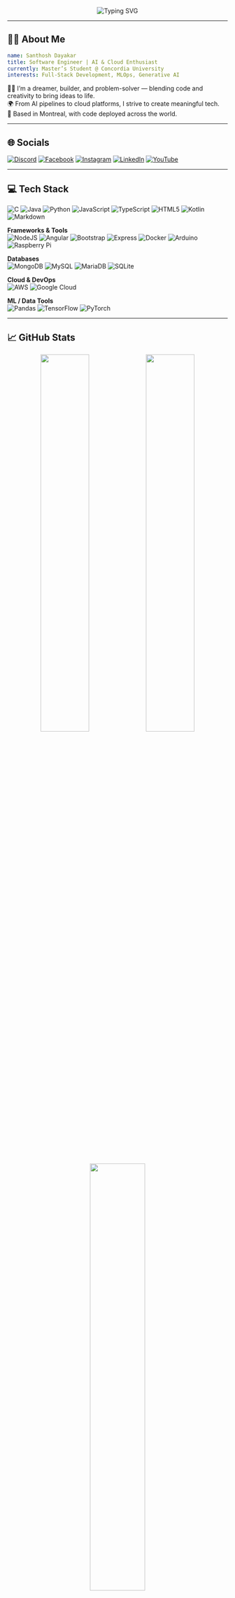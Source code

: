<p align="center">
  <img src="https://readme-typing-svg.herokuapp.com?font=Fira+Code&duration=2000&pause=1000&color=40FFBF&center=true&vCenter=true&multiline=true&width=700&lines=Hey+there!+I'm+Santhosh+Dayakar+%F0%9F%91%8B;Full-stack+Engineer+%7C+AI+Explorer+%7C+Tech+Storyteller;Scroll+to+see+my+journey...+%F0%9F%9A%80" alt="Typing SVG" />
</p>

---

## 👨‍💻 About Me

```yaml
name: Santhosh Dayakar
title: Software Engineer | AI & Cloud Enthusiast
currently: Master’s Student @ Concordia University
interests: Full-Stack Development, MLOps, Generative AI
```

🧑‍🚀 I’m a dreamer, builder, and problem-solver — blending code and creativity to bring ideas to life.  
🌍 From AI pipelines to cloud platforms, I strive to create meaningful tech.  
📍 Based in Montreal, with code deployed across the world.

---

## 🌐 Socials

[![Discord](https://img.shields.io/badge/Discord-%237289DA.svg?logo=discord&logoColor=white)](https://discord.gg/5aUsH6QEGh)
[![Facebook](https://img.shields.io/badge/Facebook-%231877F2.svg?logo=Facebook&logoColor=white)](https://www.facebook.com/dayakaressel)
[![Instagram](https://img.shields.io/badge/Instagram-%23E4405F.svg?logo=Instagram&logoColor=white)](https://www.instagram.com/sandiz.de/)
[![LinkedIn](https://img.shields.io/badge/LinkedIn-%230077B5.svg?logo=linkedin&logoColor=white)](https://www.linkedin.com/in/santhosh-dayakar-45aab6202/)
[![YouTube](https://img.shields.io/badge/YouTube-%23FF0000.svg?logo=YouTube&logoColor=white)](https://www.youtube.com/channel/UCXzVuptoIlka0mSXp0GbaRw)

---

## 💻 Tech Stack

![C](https://img.shields.io/badge/c-%2300599C.svg?style=flat&logo=c&logoColor=white)
![Java](https://img.shields.io/badge/java-%23ED8B00.svg?style=flat&logo=java&logoColor=white)
![Python](https://img.shields.io/badge/python-3670A0?style=flat&logo=python&logoColor=ffdd54)
![JavaScript](https://img.shields.io/badge/javascript-%23323330.svg?style=flat&logo=javascript&logoColor=%23F7DF1E)
![TypeScript](https://img.shields.io/badge/typescript-%23007ACC.svg?style=flat&logo=typescript&logoColor=white)
![HTML5](https://img.shields.io/badge/html5-%23E34F26.svg?style=flat&logo=html5&logoColor=white)
![Kotlin](https://img.shields.io/badge/kotlin-%230095D5.svg?style=flat&logo=kotlin&logoColor=white)
![Markdown](https://img.shields.io/badge/markdown-%23000000.svg?style=flat&logo=markdown&logoColor=white)

**Frameworks & Tools**  
![NodeJS](https://img.shields.io/badge/node.js-6DA55F?style=flat&logo=node.js&logoColor=white)
![Angular](https://img.shields.io/badge/angular-%23E23237.svg?style=flat&logo=angular&logoColor=white)
![Bootstrap](https://img.shields.io/badge/bootstrap-%23563D7C.svg?style=flat&logo=bootstrap&logoColor=white)
![Express](https://img.shields.io/badge/express.js-%23404d59.svg?style=flat&logo=express&logoColor=%2361DAFB)
![Docker](https://img.shields.io/badge/docker-%230db7ed.svg?style=flat&logo=docker&logoColor=white)
![Arduino](https://img.shields.io/badge/-Arduino-00979D?style=flat&logo=Arduino&logoColor=white)
![Raspberry Pi](https://img.shields.io/badge/-RaspberryPi-C51A4A?style=flat&logo=Raspberry-Pi)

**Databases**  
![MongoDB](https://img.shields.io/badge/MongoDB-%234ea94b.svg?style=flat&logo=mongodb&logoColor=white)
![MySQL](https://img.shields.io/badge/mysql-%2300f.svg?style=flat&logo=mysql&logoColor=white)
![MariaDB](https://img.shields.io/badge/MariaDB-003545?style=flat&logo=mariadb&logoColor=white)
![SQLite](https://img.shields.io/badge/sqlite-%2307405e.svg?style=flat&logo=sqlite&logoColor=white)

**Cloud & DevOps**  
![AWS](https://img.shields.io/badge/AWS-%23FF9900.svg?style=flat&logo=amazon-aws&logoColor=white)
![Google Cloud](https://img.shields.io/badge/Google%20Cloud-%234285F4.svg?style=flat&logo=google-cloud&logoColor=white)

**ML / Data Tools**  
![Pandas](https://img.shields.io/badge/pandas-%23150458.svg?style=flat&logo=pandas&logoColor=white)
![TensorFlow](https://img.shields.io/badge/TensorFlow-%23FF6F00.svg?style=flat&logo=TensorFlow&logoColor=white)
![PyTorch](https://img.shields.io/badge/PyTorch-%23EE4C2C.svg?style=flat&logo=PyTorch&logoColor=white)

---

## 📈 GitHub Stats

<p align="center">
  <img src="https://github-readme-stats.vercel.app/api?username=S-15-77&show_icons=true&theme=tokyonight&hide_border=false" width="47%" />
  <img src="https://github-readme-streak-stats.herokuapp.com/?user=S-15-77&theme=tokyonight&hide_border=false" width="47%" />
</p>

<p align="center">
  <img src="https://github-readme-stats.vercel.app/api/top-langs/?username=S-15-77&layout=compact&theme=tokyonight&hide_border=false" width="50%" />
</p>

---

## 🏆 GitHub Trophies

<p align="center">
  <img src="https://github-profile-trophy.vercel.app/?username=S-15-77&theme=monokai&no-frame=false&no-bg=true&margin-w=4"/>
</p>

---

## 💡 Leetcode Practice

[![LeetCode Stats](https://leetcard.jacoblin.cool/santhoshdayakar2002?theme=dark&font=Source%20Code%20Pro)](https://leetcode.com/santhoshdayakar2002/)

---

## ✍️ Quote of the Moment

<p align="center">
  <img src="https://quotes-github-readme.vercel.app/api?type=horizontal&theme=dark" />
</p>

---

## ☕ Buy Me a Coffee

If you like what I do and want to support, consider buying me a coffee:

[![Buy Me A Coffee](https://img.shields.io/badge/Buy%20me%20a%20coffee-%23FFDD00.svg?style=for-the-badge&logo=buy-me-a-coffee&logoColor=black)](https://www.buymeacoffee.com/santhoshdaya)

---

<p align="center">
  <img src="https://komarev.com/ghpvc/?username=S-15-77&label=Profile%20views&color=40ffbf&style=flat-square" />
</p>
